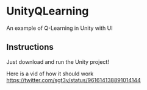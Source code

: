 # UnityQLearning
An example of Q-Learning in Unity with UI

## Instructions
Just download and run the Unity project!

Here is a vid of how it should work
https://twitter.com/sgt3v/status/961614138891014144
